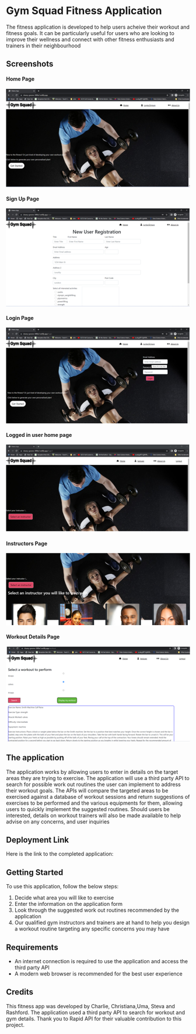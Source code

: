 # Gym Squad Fitness Application 
The fitness application is developed to help users acheive their workout and fitness goals. It can be particularly useful for users who are looking to improve their wellness and connect with other fitness enthusiasts and trainers in their neighbourhood

## Screenshots

<h4>Home Page</h4>   

![Home Page ](public/screenshots/home.png)   

<h4>Sign Up Page </h4>  

![Sign Up Page ](public/screenshots/reg.png)   

<h4>Login Page </h4>  

![Login Page ](public/screenshots/login.png)   

<h4>Logged in user home page </h4>  

![Logged in user home page ](public/screenshots/loggedin.png)   

<h4>Instructors Page </h4>  

![Instructors Page ](public/screenshots/instr.png)   

<h4>Workout Details Page </h4>  

![Workout Details Page ](public/screenshots/workout.png)   


## The application
The application works by allowing users to enter in details on the target areas they are trying to exercise. The application will use a third party API to search for possible work out routines the user can implement to address their workout goals. 
The APIs will compare the targeted areas to be exercised against a database of workout sessions and return suggestions of exercises to be performed and the various equipments for them, allowing users to quickly implement the suggested routines.
Should users be interested, details on workout trainers will also be made available to help advise on any concerns, and user inquiries 

## Deployment Link 
Here is the link to the completed application: <Link>

## Getting Started
To use this application, follow the below steps:
1. Decide what area you will like to exercise 
2. Enter the information on the application form
3. Look through the suggested work out routines recommended by the application
4. Our qualified gym instructors and trainers are at hand to help you design a workout routine targeting any specific concerns you may have 


## Requirements 
- An internet connection is required to use the application and access the third party API 
- A modern web browser is recommended for the best user experience 

## Credits
This fitness app was developed by Charlie, Christiana,Uma, Steva and Rashford. The application used a third party API to search for workout and gym details. Thank you to Rapid API for their valuable contribution to this project. 
